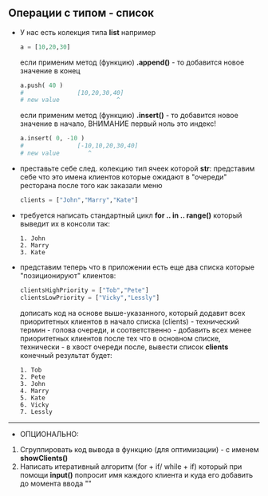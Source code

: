 ## Операции с типом - список

* У нас есть колекция типа **list** например 
  ```py
  a = [10,20,30]
  ```
  если применим метод (функцию) **.append()** - то добавится новое значение в конец
  ```py
  a.push( 40 )
  #               [10,20,30,40]
  # new value                ^
  ```
  если применим метод (функцию) **.insert()** - то добавится новое значение в начало, ВНИМАНИЕ первый ноль это индекс!
  ```py
  a.insert( 0, -10 )
  #               [-10,10,20,30,40]
  # new value        ^
  ```

* преставьте себе след. колекцию тип ячеек которой **str**: представим себе что это имена клиентов которые ожидают в "очереди" ресторана после того как заказали меню
  ```py
  clients = ["John","Marry","Kate"]
  ```
* требуется написать стандартный цикл **for .. in .. range()** который выведит их в консоли так:
  ```
  1. John
  2. Marry
  3. Kate
  ```
* представим теперь что в приложении есть еще два списка которые "позиционируют" клиентов:
  ```py
  clientsHighPriority = ["Tob","Pete"]
  clientsLowPriority = ["Vicky","Lessly"]
  ```
  дописать код на основе выше-указанного, который додавит всех приоритетных клиентов в начало списка (clients) -  технический термин - голова очереди, и соответственно - добавить всех менее приоритетных клиентов после тех что в основном списке, технически - в хвост очереди
  после, вывести список **clients** конечный результат будет:
  ```
  1. Tob
  2. Pete
  3. John
  4. Marry
  5. Kate
  6. Vicky
  7. Lessly
  ```   
---
* ОПЦИОНАЛЬНО:
 1. Сгруппировать код вывода в функцию (для оптимизации) - с именем **showClients()**
 2. Написать итеративный алгоритм (for + if/ while + if) который при помощи **input()** попросит имя каждого клиента и куда его добавить до момента ввода ""
  
  
